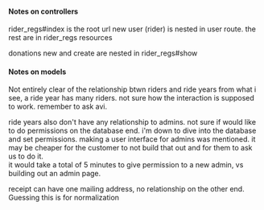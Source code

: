 #### Notes on controllers

rider_regs#index is the root url
new user (rider) is nested in user route. the rest are in rider_regs resources

donations new and create are nested in rider_regs#show

#### Notes on models

Not entirely clear of the relationship btwn riders and ride years from what i see, a ride year has many riders. not sure how the interaction is supposed to work. remember to ask avi.

ride years also don't have any relationship to admins. not sure if would like to do permissions on the database end. i'm down to dive into the database and set permissions. making a user interface for admins was mentioned. it may be cheaper for the customer to not build that out and for them to ask us to do it.  
it would take a total of 5 minutes to give permission to a new admin, vs building out an admin page.

receipt can have one mailing address, no relationship on the other end.
Guessing this is for normalization
